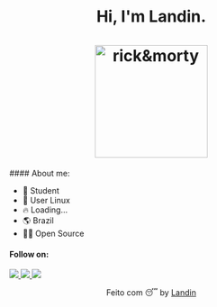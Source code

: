 <h1 align="center">
	Hi, I'm Landin.<br/><br/>
    <img src="https://media.giphy.com/media/cODrlNTkGnZGVtVagd/giphy.gif" alt="rick&morty" height=200px>
</h1>
#### About me: 

- 📝 Student
- 🖤 User Linux
- 🔥 Loading...
- 🌎 Brazil
- 🏴‍☠️ Open Source

#### Follow on: 

<p>
    <a href="https://twitter.com/eldblack">
        <img src="https://img.shields.io/badge/-Twitter-1da1f2?style=flat-square&labelColor=1da1f2&logo=twitter&logoColor=white">
    <a/>
    <a href="mailto:alencar.js@protonmail.com">
        <img src="https://img.shields.io/badge/-ProtonMail-8b89cc?style=flat-square&labelColor=8b89cc&logo=protonmail&logoColor=white">
    <a/>
    <a href="https://gitlab.com/eldblack">
        <img src="https://img.shields.io/badge/-GitLab-000000?style=flat-square&labelColor=000000&logo=gitlab&logoColor=white">
    <a/>
<p/>

<p align="center">
    Feito com 😴 by <a href="www.github.com/eldblack">Landin</a>
<p/>